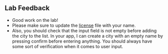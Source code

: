 ## Lab Feedback

- Good work on the lab!
- Please make sure to update the [license](LICENSE.md) file with your name.
- Also, you should check that the input field is not empty before adding the city to the list. In your app, I can create a city with an empty name by pressing confirm before entering anything. You should always have some sort of verification when it comes to user input.
